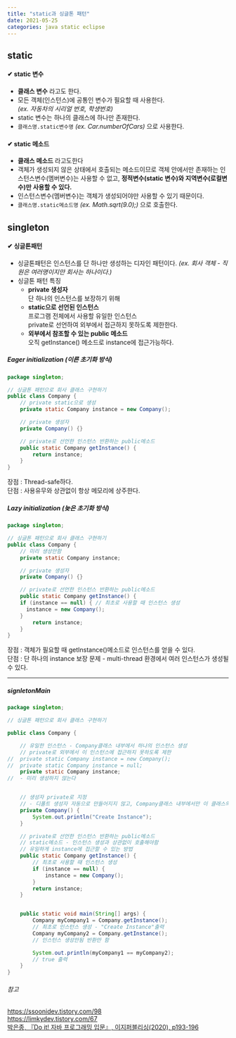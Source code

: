 ```yaml
---
title: "static과 싱글톤 패턴"
date: 2021-05-25
categories: java static eclipse
---
```


## static
#### ✔ static 변수
- **클래스 변수** 라고도 한다.
- 모든 객체(인스턴스)에 공통인 변수가 필요할 때 사용한다.  
  *(ex. 자동차의 시리얼 번호, 학생번호)*
- static 변수는 하나의 클래스에 하나만 존재한다.
- `클래스명.static변수명` *(ex. Car.numberOfCars)*  으로 사용한다.

#### ✔ static 메소드
- **클래스 메소드** 라고도한다
- 객체가 생성되지 않은 상태에서 호출되는 메소드이므로 객체 안에서만 존재하는 인스턴스변수(멤버변수)는 사용할 수 없고, **정적변수(static 변수)와 지역변수(로컬변수)만 사용할 수 있다.**
- 인스턴스변수(멤버변수)는 객체가 생성되어야만 사용할 수 있기 때문이다.
- `클래스명.static메소드명` *(ex. Math.sqrt(9.0);)* 으로 호출한다.

## singleton

#### ✔ 싱글톤패턴
- 싱글톤패턴은 인스턴스를 단 하나만 생성하는 디자인 패턴이다. *(ex. 회사 객체 - 직원은 여러명이지만 회사는 하나이다.)*
- 싱글톤 패턴 특징
  - **private 생성자**  
    단 하나의 인스턴스를 보장하기 위해
  - **static으로 선언된 인스턴스**  
    프로그램 전체에서 사용할 유일한 인스턴스  
    private로 선언하여 외부에서 접근하지 못하도록 제한한다.
  - **외부에서 참조할 수 있는 public 메소드**  
    오직 getInstance() 메소드로 instance에 접근가능하다.


##### Eager initialization (이른 초기화 방식)
```java
package singleton;

// 싱글톤 패턴으로 회사 클래스 구현하기
public class Company {
	// private static으로 생성
	private static Company instance = new Company();

	// private 생성자
	private Company() {}

	// private로 선언한 인스턴스 반환하는 public메소드
	public static Company getInstance() {
		return instance;
	}
}
```
장점 : Thread-safe하다.  
단점 : 사용유무와 상관없이 항상 메모리에 상주한다.


##### Lazy initialization (늦은 초기화 방식)
```java
package singleton;

// 싱글톤 패턴으로 회사 클래스 구현하기
public class Company {
	// 미리 생성안함
	private static Company instance;

	// private 생성자
	private Company() {}

	// private로 선언한 인스턴스 반환하는 public메소드
	public static Company getInstance() {
    if (instance == null) { // 최초로 사용할 때 인스턴스 생성
      instance = new Company();
    }
		return instance;
	}
}
```
장점 : 객체가 필요할 때 getInstance()메소드로 인스턴스를 얻을 수 있다.  
단점 : 단 하나의 instance 보장 문제 - multi-thread 환경에서 여러 인스턴스가 생성될 수 있다.


---
##### signletonMain
```java
package singleton;

// 싱글톤 패턴으로 회사 클래스 구현하기

public class Company {

	// 유일한 인스턴스 - Company클래스 내부에서 하나의 인스턴스 생성
	// private로 외부에서 이 인스턴스에 접근하지 못하도록 제한
//	private static Company instance = new Company();
//	private static Company instance = null;
	private static Company instance;
//	- 미리 생성하지 않는다


	// 생성자 private로 지정
	// - 디폴트 생성자 자동으로 만들어지지 않고, Company클래스 내부에서만 이 클래스의 생성을 제어할 수 있다.
	private Company() {
		System.out.println("Create Instance");
	}

	// private로 선언한 인스턴스 반환하는 public메소드
	// static메소드 - 인스턴스 생성과 상관없이 호출해야함
	// 유일하게 instance에 접근할 수 있는 방법
	public static Company getInstance() {
		// 최초로 사용할 때 인스턴스 생성
		if (instance == null) {
			instance = new Company();
		}
		return instance;
	}


	public static void main(String[] args) {
		Company myCompany1 = Company.getInstance();
		// 최초로 인스턴스 생성 - "Create Instance"출력
		Company myCompany2 = Company.getInstance();
		// 인스턴스 생성안됨 반환만 함

		System.out.println(myCompany1 == myCompany2);
		// true 출력
	}
}

```


###### 참고
https://ssoonidev.tistory.com/98  
https://limkydev.tistory.com/67   
[박은종, 『Do it! 자바 프로그래밍 입문』, 이지퍼블리싱(2020), p193-196](http://www.yes24.com/Product/Goods/62281686?pid=123487&cosemkid=go15828548340176788&gclid=Cj0KCQjwwLKFBhDPARIsAPzPi-JiB-4qcveTO9APFkVfutMIy1N5nTpQMGHWlLyt3hJEn0TbgJ9bybMaAu_TEALw_wcB)
